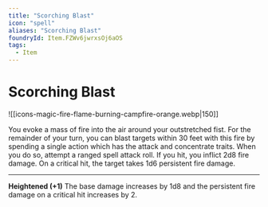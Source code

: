 ```yaml
---
title: "Scorching Blast"
icon: "spell"
aliases: "Scorching Blast"
foundryId: Item.FZWv6jwrxsOj6aOS
tags:
  - Item
---
```


# Scorching Blast
![[icons-magic-fire-flame-burning-campfire-orange.webp|150]]

You evoke a mass of fire into the air around your outstretched fist. For the remainder of your turn, you can blast targets within 30 feet with this fire by spending a single action which has the attack and concentrate traits. When you do so, attempt a ranged spell attack roll. If you hit, you inflict 2d8 fire damage. On a critical hit, the target takes 1d6 persistent fire damage.

* * *

**Heightened (+1)** The base damage increases by 1d8 and the persistent fire damage on a critical hit increases by 2.
